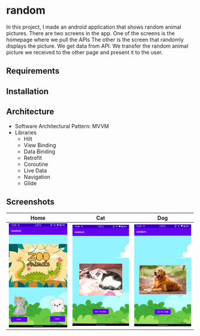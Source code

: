# random
   In this project, I made an android application that shows random animal pictures. There are two screens in the app. One of the screens is the homepage where we pull the APIs
   The other is the screen that randomly displays the picture. We get data from API. We transfer the random animal picture we received to the other page and present it to the user. 

## Requirements

## Installation

## Architecture

- Software Architectural Pattern: MVVM
- Libraries
  - Hilt
  - View Binding
  - Data Binding
  - Retrofit
  - Coroutine
  - Live Data
  - Navigation
  - Glide

## Screenshots
|Home|Cat|Dog|
|-| - |- |
|<img src="./screenshot/home.png" alt="home" width="200">|<img src="./screenshot/cat.png" alt="home" width="200"/>|<img src="./screenshot/dog.png" alt="home" width="200"/>